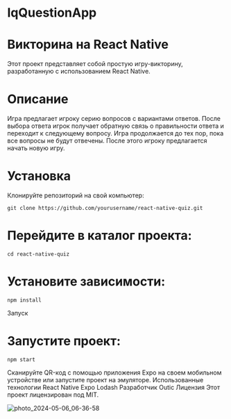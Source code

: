 # IqQuestionApp 
# Викторина на React Native
Этот проект представляет собой простую игру-викторину, разработанную с использованием React Native.

# Описание
Игра предлагает игроку серию вопросов с вариантами ответов. После выбора ответа игрок получает обратную связь о правильности ответа и переходит к следующему вопросу. Игра продолжается до тех пор, пока все вопросы не будут отвечены. После этого игроку предлагается начать новую игру.

# Установка
Клонируйте репозиторий на свой компьютер:

```
git clone https://github.com/yourusername/react-native-quiz.git
```
# Перейдите в каталог проекта:

```cd react-native-quiz```
# Установите зависимости:
```
npm install
```
Запуск
# Запустите проект:
```
npm start
```
Сканируйте QR-код с помощью приложения Expo на своем мобильном устройстве или запустите проект на эмуляторе.
Использованные технологии
React Native
Expo
Lodash
Разработчик
Outic
Лицензия
Этот проект лицензирован под MIT.

![photo_2024-05-06_06-36-58](https://github.com/sabur-hub/IqQuestionApp/assets/76915977/21bf4188-6034-4b50-b03e-6dd514a640e9)
